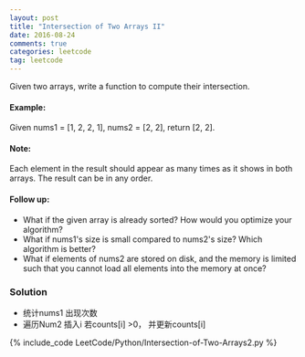 ```yaml
---
layout: post
title: "Intersection of Two Arrays II"
date: 2016-08-24
comments: true
categories: leetcode
tag: leetcode
---
```




Given two arrays, write a function to compute their intersection.

#### Example:
Given nums1 = [1, 2, 2, 1], nums2 = [2, 2], return [2, 2].

#### Note:
Each element in the result should appear as many times as it shows in both arrays.
The result can be in any order.

#### Follow up:
* What if the given array is already sorted? How would you optimize your algorithm?
* What if nums1's size is small compared to nums2's size? Which algorithm is better?
* What if elements of nums2 are stored on disk, and the memory is limited such that you cannot load all elements into the memory at once?

<!--more-->
### Solution
* 统计nums1 出现次数
* 遍历Num2 插入i 若counts[i] >0， 并更新counts[i]

{% include_code LeetCode/Python/Intersection-of-Two-Arrays2.py %}
